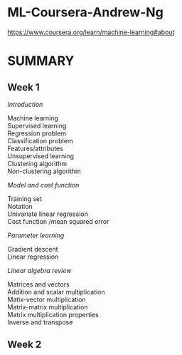 # ML-Coursera-Andrew-Ng
https://www.coursera.org/learn/machine-learning#about

# **SUMMARY**

## **Week 1**

*Introduction*

Machine learning  
Supervised learning  
Regression problem  
Classification problem  
Features/attributes  
Unsupervised learning  
Clustering algorithm  
Non-clustering algorithm

*Model and cost function*

Training set  
Notation  
Univariate linear regression  
Cost function /mean squared error  

*Parameter learning*

Gradient descent  
Linear regression

*Linear algebra review*

Matrices and vectors  
Addition and scalar multiplication  
Matix-vector multiplication  
Matrix-matrix multiplication  
Matrix multiplication properties  
Inverse and transpose

## **Week 2**

